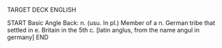 TARGET DECK
ENGLISH

START
Basic
Angle
Back: n. (usu. In pl.) Member of a n. German tribe that settled in e. Britain in the 5th c. [latin anglus, from the name angul in germany]
END
